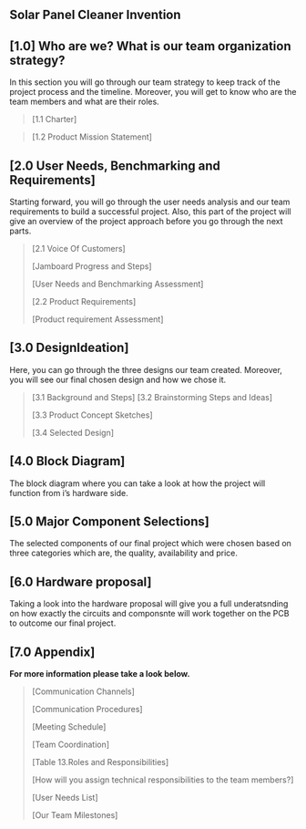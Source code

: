 
Solar Panel Cleaner Invention 
---

## [1.0] Who are we? What is our team organization strategy?
In this section you will go through our team strategy to keep track of
the project process and the timeline. Moreover, you will get to know who
are the team members and what are their roles.
> [1.1 Charter]
 
> [1.2 Product Mission Statement]
>

## [2.0 User Needs, Benchmarking and Requirements]

Starting forward, you will go through the user needs analysis and our
team requirements to build a successful project. Also, this part of the
project will give an overview of the project approach before you go
through the next parts.

> [2.1 Voice Of Customers]
> 
>[Jamboard Progress and Steps]
>
>[User Needs and Benchmarking Assessment]
>
> [2.2 Product Requirements]
>
> [Product requirement Assessment]

## [3.0 DesignIdeation]

Here, you can go through the three designs our team created. Moreover,
you will see our final chosen design and how we chose it.

> [3.1 Background and Steps]
> [3.2 Brainstorming Steps and Ideas]
>
> [3.3 Product Concept Sketches]
>
> [3.4 Selected Design]

## [4.0 Block Diagram]

The block diagram where you can take a look at how the project will
function from i’s hardware side.

## [5.0 Major Component Selections]

The selected components of our final project which were chosen based on
three categories which are, the quality, availability and price.

## [6.0 Hardware proposal]

Taking a look into the hardware proposal will give you a full
underatsnding on how exactly the circuits and componsnte will work
together on the PCB to outcome our final project.

## [7.0 Appendix]

**For more information please take a look below.**

> [Communication Channels]
>
> [Communication Procedures]
>
> [Meeting Schedule]
>
> [Team Coordination]
>
> [Table 13.Roles and Responsibilities]
>
> [How will you assign technical responsibilities to the team members?]
>
> [User Needs List]
>
> [Our Team Milestones]
